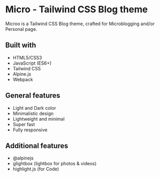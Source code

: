 # Micro - Tailwind CSS Blog theme
Microo is a Tailwind CSS Blog theme, crafted for Microblogging and/or Personal page.

## Built with
* HTML5/CSS3
* JavaScript (ES6+)
* Tailwind CSS
* Alpine.js
* Webpack

## General features
* Light and Dark color
* Minimalistic design
* Lightweight and minimal
* Super fast
* Fully responsive

## Additional features
* @alpinejs
* glightbox (lightbox for photos & videos)
* highlight.js (for Code)
